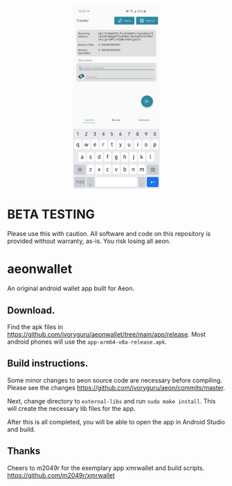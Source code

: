 <p align="center">
  <img src="screenshot.jpg" width="200" title="hover text">
</p>

# BETA TESTING

Please use this with caution. All software and code on this repository is provided without warranty, as-is. You risk losing all aeon.

# aeonwallet

An original android wallet app built for Aeon.

## Download.

Find the apk files in https://github.com/ivoryguru/aeonwallet/tree/main/app/release. Most android phones will use the `app-arm64-v8a-release.apk`.

## Build instructions.

Some minor changes to aeon source code are necessary before compiling. Please see the changes https://github.com/ivoryguru/aeon/commits/master.

Next, change directory to `external-libs` and run `sudo make install`. This will create the necessary lib files for the app.

After this is all completed, you will be able to open the app in Android Studio and build.

## Thanks

Cheers to m2049r for the exemplary app xmrwallet and build scripts. https://github.com/m2049r/xmrwallet

